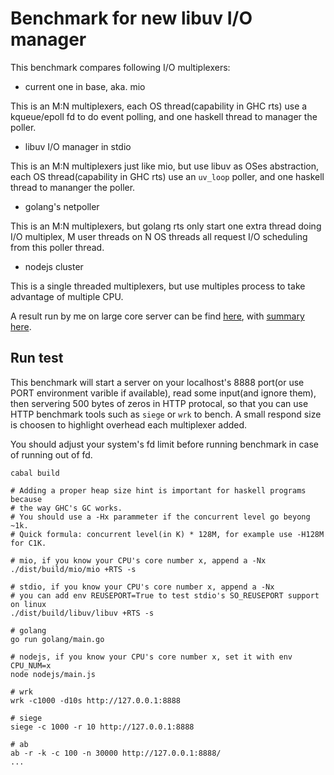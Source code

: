 Benchmark for new libuv I/O manager
===============================

This benchmark compares following I/O multiplexers:

+ current one in base, aka. mio     

This is an M:N multiplexers, each OS thread(capability in GHC rts) use a kqueue/epoll fd to do event polling, and one haskell thread to manager the poller.

+ libuv I/O manager in stdio

This is an M:N multiplexers just like mio, but use libuv as OSes abstraction, each OS thread(capability in GHC rts) use an `uv_loop` poller, and one haskell thread to mananger the poller.

+ golang's netpoller

This is an M:N multiplexers, but golang rts only start one extra thread doing I/O multiplex, M user threads on N OS threads all request I/O scheduling from this poller thread.

+ nodejs cluster

This is a single threaded multiplexers, but use multiples process to take advantage of multiple CPU.

A result run by me on large core server can be find [here](https://github.com/haskell-stdio/stdio/blob/master/bench/tcp/result.md), with [summary here](https://github.com/haskell-stdio/stdio/blob/master/bench/tcp/result-summary.pdf).

Run test
--------

This benchmark will start a server on your localhost's 8888 port(or use PORT environment varible if available), read some input(and ignore them), then servering 500 bytes of zeros in HTTP protocal, so that you can use HTTP benchmark tools such as `siege` or `wrk` to bench. A small respond size is choosen to highlight overhead each multiplexer added.

You should adjust your system's fd limit before running benchmark in case of running out of fd.

```
cabal build

# Adding a proper heap size hint is important for haskell programs because
# the way GHC's GC works.
# You should use a -Hx parammeter if the concurrent level go beyong ~1k.
# Quick formula: concurrent level(in K) * 128M, for example use -H128M for C1K.

# mio, if you know your CPU's core number x, append a -Nx
./dist/build/mio/mio +RTS -s

# stdio, if you know your CPU's core number x, append a -Nx
# you can add env REUSEPORT=True to test stdio's SO_REUSEPORT support on linux
./dist/build/libuv/libuv +RTS -s

# golang
go run golang/main.go

# nodejs, if you know your CPU's core number x, set it with env CPU_NUM=x
node nodejs/main.js

# wrk
wrk -c1000 -d10s http://127.0.0.1:8888   

# siege
siege -c 1000 -r 10 http://127.0.0.1:8888 

# ab
ab -r -k -c 100 -n 30000 http://127.0.0.1:8888/
...
```
